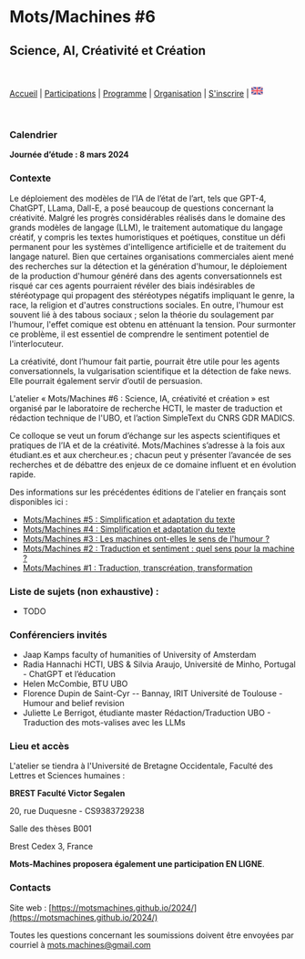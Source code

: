 # Mots/Machines #6 
## Science, AI, Créativité et Création

<br>

[Accueil](https://motsmachines.github.io/2024/fr) | [Participations](https://motsmachines.github.io/2024/fr/cfp) | [Programme](https://motsmachines.github.io/2024/fr/program) | [Organisation](https://motsmachines.github.io/2024/fr/orga) | [S'inscrire](https://motsmachines.github.io/2024/fr/registration) | [<img src="EN.png" width="20">](https://motsmachines.github.io/2024/en/cfp)

<br>

### Calendrier

**Journée d’étude : 8 mars 2024**

### Contexte

Le déploiement des modèles de l’IA de l’état de l’art, tels que GPT-4, ChatGPT, LLama, Dall-E, a posé beaucoup de questions concernant la créativité. Malgré les progrès considérables réalisés dans le domaine des grands modèles de langage (LLM), le traitement automatique du langage créatif, y compris les textes humoristiques et poétiques, constitue un défi permanent pour les systèmes d'intelligence artificielle et de traitement du langage naturel. 
Bien que certaines organisations commerciales aient mené des recherches sur la détection et la génération d'humour, le déploiement de la production d'humour généré dans des agents conversationnels est risqué car ces agents pourraient révéler des biais indésirables de stéréotypage qui propagent des stéréotypes négatifs impliquant le genre, la race, la religion et d'autres constructions sociales. En outre, l'humour est souvent lié à des tabous sociaux ; selon la théorie du soulagement par l'humour, l'effet comique est obtenu en atténuant la tension. Pour surmonter ce problème, il est essentiel de comprendre le sentiment potentiel de l'interlocuteur.

La créativité, dont l’humour fait partie, pourrait être utile pour les agents conversationnels, la vulgarisation scientifique et la détection de fake news. Elle pourrait également servir d’outil de persuasion.

L'atelier « Mots/Machines #6 : Science, IA, créativité et création » est organisé par le laboratoire de recherche HCTI, le master de traduction et rédaction technique de l'UBO, et l’action SimpleText du CNRS GDR MADICS.

Ce colloque se veut un forum d’échange sur les aspects scientifiques et pratiques de l’IA et de la créativité. 
Mots/Machines s’adresse à la fois aux étudiant.es et aux chercheur.es ; chacun peut y présenter l’avancée de ses recherches et de débattre des enjeux de ce domaine influent et en évolution rapide. 


Des informations sur les précédentes éditions de l'atelier en français sont disponibles ici :

* [Mots/Machines #5 : Simplification et adaptation du texte](https://motsmachines.github.io/2023/)
* [Mots/Machines #4 : Simplification et adaptation du texte](https://motsmachines.github.io/2022/)
* [Mots/Machines #3 : Les machines ont-elles le sens de l'humour ?](https://motsmachines.github.io/2021/en/)
* [Mots/Machines #2 : Traduction et sentiment : quel sens pour la machine ?](https://www.univ-brest.fr/www-live1-sl.univ-brest.fr/ViewPage.action?siteNodeId=29229&languageId=4)
* [Mots/Machines #1 : Traduction, transcréation, transformation](https://www.univ-brest.fr/hcti/menu/Actualites/Archives/Mots-Machines)

### Liste de sujets (non exhaustive) :

*  TODO

### Conférenciers invités

* Jaap Kamps faculty of humanities of University of Amsterdam
* Radia Hannachi HCTI, UBS & Silvia Araujo, Université de Minho, Portugal - ChatGPT et l’éducation
* Helen McCombie, BTU UBO
* Florence Dupin de Saint-Cyr -- Bannay, IRIT Université de Toulouse - Humour and belief revision
* Juliette Le Berrigot, étudiante master Rédaction/Traduction UBO - Traduction des mots-valises avec les LLMs

### Lieu et accès

L'atelier se tiendra à l'Université de Bretagne Occidentale, Faculté des Lettres et Sciences humaines :

**BREST Faculté Victor Segalen**

20, rue Duquesne - CS9383729238

Salle des thèses B001

Brest Cedex 3, France

**Mots-Machines proposera également une participation EN LIGNE**.

### Contacts

Site web : [https://motsmachines.github.io/2024/](https://motsmachines.github.io/2024/)

Toutes les questions concernant les soumissions doivent être envoyées par courriel à [mots.machines@gmail.com](mailto:mots.machines@gmail.com)

